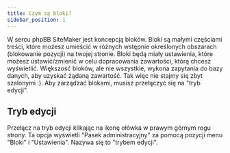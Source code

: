 ```yaml
---
title: Czym są bloki?
sidebar_position: 1
---
```


W sercu phpBB SiteMaker jest koncepcją bloków. Bloki są małymi częściami treści, które możesz umieścić w różnych wstępnie określonych obszarach (blokowanie pozycji) na twojej stronie. Bloki będą miały ustawienia, które możesz ustawić/zmienić w celu dopracowania zawartości, którą chcesz wyświetlić. Większość bloków, ale nie wszystkie, wykona zapytania do bazy danych, aby uzyskać żądaną zawartość. Tak więc nie stajmy się zbyt szalonymi :). Aby zarządzać blokami, musisz przełączyć się na "tryb edycji".

## Tryb edycji
Przełącz na tryb edycji klikając na ikonę ołówka w prawym górnym rogu strony. Ta opcja wyświetli "Pasek administracyjny" za pomocą pozycji menu "Bloki" i "Ustawienia". Nazywa się to "trybem edycji".
